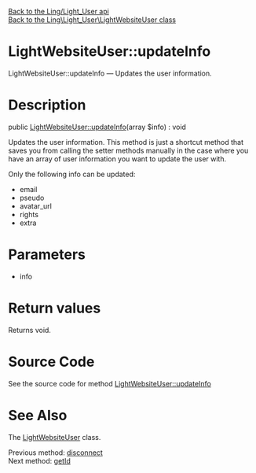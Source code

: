 [Back to the Ling/Light_User api](https://github.com/lingtalfi/Light_User/blob/master/doc/api/Ling/Light_User.md)<br>
[Back to the Ling\Light_User\LightWebsiteUser class](https://github.com/lingtalfi/Light_User/blob/master/doc/api/Ling/Light_User/LightWebsiteUser.md)


LightWebsiteUser::updateInfo
================



LightWebsiteUser::updateInfo — Updates the user information.




Description
================


public [LightWebsiteUser::updateInfo](https://github.com/lingtalfi/Light_User/blob/master/doc/api/Ling/Light_User/LightWebsiteUser/updateInfo.md)(array $info) : void




Updates the user information.
This method is just a shortcut method that saves you from calling the setter methods manually
in the case where you have an array of user information you want to update the user with.


Only the following info can be updated:
- email
- pseudo
- avatar_url
- rights
- extra




Parameters
================


- info

    


Return values
================

Returns void.








Source Code
===========
See the source code for method [LightWebsiteUser::updateInfo](https://github.com/lingtalfi/Light_User/blob/master/LightWebsiteUser.php#L247-L265)


See Also
================

The [LightWebsiteUser](https://github.com/lingtalfi/Light_User/blob/master/doc/api/Ling/Light_User/LightWebsiteUser.md) class.

Previous method: [disconnect](https://github.com/lingtalfi/Light_User/blob/master/doc/api/Ling/Light_User/LightWebsiteUser/disconnect.md)<br>Next method: [getId](https://github.com/lingtalfi/Light_User/blob/master/doc/api/Ling/Light_User/LightWebsiteUser/getId.md)<br>

